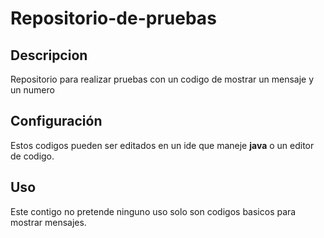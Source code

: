 # Repositorio-de-pruebas
## Descripcion
Repositorio para realizar pruebas con un codigo de mostrar un mensaje y un numero
## Configuración
Estos codigos pueden ser editados en un ide que maneje **java** o un editor de codigo. 
## Uso
Este contigo no pretende ninguno uso solo son codigos basicos para mostrar mensajes. 


